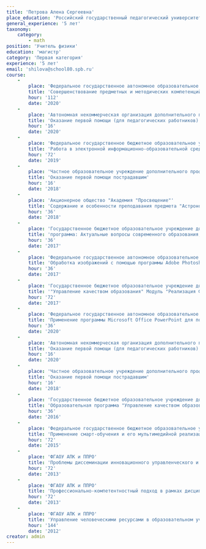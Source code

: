 ```yaml
---
title: 'Петрова Алена Сергеевна'
place_education: 'Российский государственный педагогический университет им. А. И. Герцена'
general_experience: '5 лет'
taxonomy:
    category:
        - math
position: 'Учитель физики'
education: 'магистр'
category: 'Первая категория'
experience: '5 лет'
email: 'shilova@school80.spb.ru'
course: 
    -
        place: 'Федеральное государственное автономное образовательное учреждение дополнительного профессионального образования "Академия реализации государственной политики и профессионального развития работников образования Министерства просвещения Российской Федерации"'
        title: 'Совершенствование предметных и методических компетенций педагогических работников (в том числе в области формирования функциональной грамотности) в рамках реализации федерального проекта "Учитель будущего"'
        hour: '112'
        date: '2020'
    -
        place: 'Автономная некоммерческая организация дополнительного профессионального образования "Учебный центр "Педагогический альянс"'
        title: 'Оказание первой помощи (для педагогических работников)'
        hour: '16'
        date: '2020'
    -
        place: 'Федеральное государственное бюджетное образовательное учреждение высшего профессионального образования «Российский государственный педагогический университет им. А. И. Герцена»'
        title: 'Работа в электронной информационно-образовательной среде образовательной организации'
        hour: '72'
        date: '2019'
    -
        place: 'Частное образовательное учреждение дополнительного профессионального образования Образовательный центр охраны труда'
        title: 'Оказание первой помощи пострадавшим'
        hour: '16'
        date: '2018'
    -
        place: 'Акционерное общество "Академия "Просвещение"'
        title: 'Содержание и особенности преподавания предмета "Астрономия" в старшей школе'
        hour: '36'
        date: '2018'
    -
        place: 'Государственное бюджетное образовательное учреждение дополнительного педагогического профессионального образования Центр повышения квалификации специалистов Петроградского района Санкт-Петербурга "Информационно-методический центр"'
        title: 'программа: Актуальные вопросы современного образования; модуль: Сопровождение профессиональной адаптации молодого учителя'
        hour: '36'
        date: '2017'
    -
        place: 'Федеральное государственное автономное образовательное учреждение высшего образования «Санкт-Петербургский национальный исследовательский университет информационных технологий, механики и оптики»'
        title: 'Обработка изображений с помощью программы Adobe Photoshop'
        hour: '36'
        date: '2017'
    -
        place: 'Государственное бюджетное образовательное учреждение дополнительного педагогического профессионального образования Центр повышения квалификации специалистов Петроградского района Санкт-Петербурга "Информационно-методический центр"'
        title: '"Управление качеством образования" Модуль "Реализация ФГОС в основной школе"'
        hour: '72'
        date: '2017'
    -
        place: 'Федеральное государственное автономное образовательное учреждение высшего образования «Санкт-Петербургский национальный исследовательский университет информационных технологий, механики и оптики»'
        title: 'Применение программы Microsoft Office PowerPoint для подготовки электронных презентаций'
        hour: '36'
        date: '2020'
    -
        place: 'Автономная некоммерческая организация дополнительного профессионального образования "Учебный центр "Педагогический альянс"'
        title: 'Оказание первой помощи (для педагогических работников)'
        hour: '16'
        date: '2020'
    -
        place: 'Частное образовательное учреждение дополнительного профессионального образования Образовательный центр охраны труда'
        title: 'Оказание первой помощи пострадавшим'
        hour: '16'
        date: '2018'
    -
        place: 'Государственное бюджетное образовательное учреждение дополнительного педагогического профессионального образования Центр повышения квалификации специалистов Петроградского района Санкт-Петербурга "Информационно-методический центр"'
        title: 'Образовательная программа "Управление качеством образования" Модуль: "Современный урок английского языка в условиях введения ФГОС ООО"'
        hour: '36'
        date: '2016'
    -
        place: 'Федеральное государственное бюджетное образовательное учреждение высшего профессионального образования «Российский государственный педагогический университет им. А. И. Герцена»'
        title: 'Применение смарт-обучения и его мультимедийной реализации в школе'
        hour: '72'
        date: '2015'
    -
        place: 'ФГАОУ АПК и ППРО'
        title: 'Проблемы диссеминации инновационного управленческого и педагогического опыта'
        hour: '72'
        date: '2013'
    -
        place: 'ФГАОУ АПК и ППРО'
        title: 'Профессионально-компетентностный подход в рамках дисциплины "Иностранный язык" (англ.)'
        hour: '72'
        date: '2013'
    -
        place: 'ФГАОУ АПК и ППРО'
        title: 'Управление человеческими ресурсами в образовательном учреждении'
        hour: '144'
        date: '2012'
creator: admin
---
```

